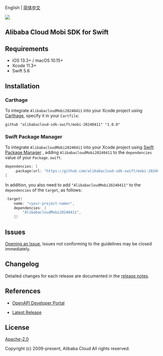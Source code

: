 English | [简体中文](README-CN.md)

![](https://aliyunsdk-pages.alicdn.com/icons/AlibabaCloud.svg)

## Alibaba Cloud Mobi SDK for Swift

## Requirements

- iOS 13.3+ / macOS 10.15+
- Xcode 11.3+
- Swift 5.6

## Installation

### Carthage

To integrate `AlibabacloudMobi20240411` into your Xcode project using [Carthage](https://github.com/Carthage/Carthage), specify it in your `Cartfile`:

```ogdl
github "alibabacloud-sdk-swift/mobi-20240411" "1.0.0"
```

### Swift Package Manager

To integrate `AlibabacloudMobi20240411` into your Xcode project using [Swift Package Manager](https://swift.org/package-manager/) , adding `AlibabacloudMobi20240411` to the `dependencies` value of your `Package.swift`.

```swift
dependencies: [
    .package(url: "https://github.com/alibabacloud-sdk-swift/mobi-20240411.git", from: "1.0.0")
]
```

In addition, you also need to add `"AlibabacloudMobi20240411"` to the `dependencies` of the `target`, as follows:

```swift
.target(
    name: "<your-project-name>",
    dependencies: [
        "AlibabacloudMobi20240411",
    ])
```

## Issues

[Opening an Issue](https://github.com/alibabacloud-sdk-swift/mobi-20240411/issues/new), Issues not conforming to the guidelines may be closed immediately.

## Changelog

Detailed changes for each release are documented in the [release notes](./ChangeLog.txt).

## References

* [OpenAPI Developer Portal](https://next.api.alibabacloud.com/home)
- [Latest Release](https://github.com/alibabacloud-sdk-swift/mobi-20240411)

## License

[Apache-2.0](http://www.apache.org/licenses/LICENSE-2.0)

Copyright (c) 2009-present, Alibaba Cloud All rights reserved.
